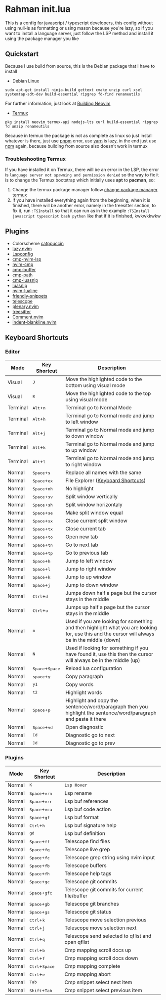 # Rahman init.lua
This is a config for javascript / typescript developers, this config without using null-ls as formatting or using mason because you're lazy, so if you want to install a language server, just follow the LSP method and install it using the package manager you like

## Quickstart

Because I use build from source, this is the Debian package that I have to install

- Debian Linux

```
sudo apt-get install ninja-build gettext cmake unzip curl xsel systemtap-sdt-dev build-essential ripgrep fd-find renameutils
```
For further information, just look at [Building Neovim](https://github.com/neovim/neovim/wiki/Building-Neovim)

- [Termux](https://github.com/termux/termux-app)

```
pkg install neovim termux-api nodejs-lts curl build-essential ripgrep fd unzip renameutils
```

Because in termux the package is not as complete as linux so just install whatever is there, just use [pnpm](https://pnpm.io/) error, use [yarn](https://yarnpkg.com/) is lazy, in the end just use [npm](https://github.com/npm/cli) again, because building from source also doesn't work in termux

### Troubleshooting Termux

If you have installed it on Termux, there will be an error in the LSP, the error is `language server not spawning and permission denied` so the way to fix it is to change the Termux bootstrap which initially uses **apt** to **pacman**, so:
1. Change the termux package manager follow [change package manager termux](https://wiki.termux.com/wiki/Switching_package_manager)
2. If you have installed everything again from the beginning, when it is finished, there will be another error, namely in the treesitter section, to fix it, run `:TSInstall` so that it can run as in the example `:TSInstall javascript typescript bash python` like that if it is finished, kwkwkkwkw

## Plugins

- Colorscheme [catppuccin](https://github.com/catppuccin/nvim)
- [lazy.nvim](https://github.com/folke/lazy.nvim)
- [Lspconfig](https://github.com/neovim/nvim-lspconfig)
- [cmp-nvim-lsp](https://github.com/hrsh7th/cmp-nvim-lsp)
- [nvim-cmp](https://github.com/hrsh7th/nvim-cmp)
- [cmp-buffer](https://github.com/hrsh7th/cmp-buffer)
- [cmp-path](https://github.com/hrsh7th/cmp-path)
- [cmp-luasnip](https://github.com/saadparwaiz1/cmp_luasnip)
- [luasnip](https://github.com/L3M0N4D3/LuaSnip)
- [nvim-lualine](https://github.com/nvim-lualine/lualine.nvim)
- [friendly-snippets](https://github.com/rafamadriz/friendly-snippets)
- [telescope](https://github.com/nvim-telescope/telescope.nvim)
- [plenary.nvim](https://github.com/nvim-lua/plenary.nvim)
- [treesitter](https://github.com/nvim-treesitter/nvim-treesitter)
- [Comment.nvim](https://github.com/numToStr/Comment.nvim)
- [indent-blankline.nvim](https://github.com/lukas-reineke/indent-blankline.nvim)


## Keyboard Shortcuts

### Editor
| Mode | Key Shortcut | Description |
|-----|-----|-----|
| Visual | <kbd>J</kbd> | Move the highlighted code to the bottom using visual mode |
| Visual | <kbd>K</kbd> | Move the highlighted code to the top using visual mode |
| Terminal | <kbd>Alt</kbd>+<kbd>n</kbd> | Terminal go to Normal Mode |
| Terminal | <kbd>Alt</kbd>+<kbd>h</kbd> | Terminal go to Normal mode and jump to left window |
| Terminal | <kbd>Alt</kbd>+<kbd>j</kbd> | Terminal go to Normal mode and jump to down window |
| Terminal | <kbd>Alt</kbd>+<kbd>k</kbd> | Terminal go to Normal mode and jump to up window |
| Terminal | <kbd>Alt</kbd>+<kbd>l</kbd> | Terminal go to Normal mode and jump to right window |
| Normal | <kbd>Space</kbd>+<kbd>s</kbd> | Replace all names with the same |
| Normal | <kbd>Space</kbd>+<kbd>ex</kbd> | File Explorer  ([Keyboard Shortcuts](https://neovim.io/doc/user/pi_netrw.html#netrw-quickmaps))|
| Normal | <kbd>Space</kbd>+<kbd>nh</kbd> | No highlight | 
| Normal | <kbd>Space</kbd>+<kbd>sv</kbd> | Split window vertically |
| Normal | <kbd>Space</kbd>+<kbd>sh</kbd> | Split window horizontaly |
| Normal | <kbd>Space</kbd>+<kbd>se</kbd> | Make split window equal |
| Normal | <kbd>Space</kbd>+<kbd>sx</kbd> | Close current split window |
| Normal | <kbd>Space</kbd>+<kbd>tx</kbd> | Close current tab |
| Normal | <kbd>Space</kbd>+<kbd>to</kbd> | Open new tab |
| Normal | <kbd>Space</kbd>+<kbd>tn</kbd> | Go to next tab |
| Normal | <kbd>Space</kbd>+<kbd>tp</kbd> | Go to previous tab |
| Normal | <kbd>Space</kbd>+<kbd>h</kbd> | Jump to left window |
| Normal | <kbd>Space</kbd>+<kbd>l</kbd> | Jump to right window |
| Normal | <kbd>Space</kbd>+<kbd>k</kbd> | Jump to up window |
| Normal | <kbd>Space</kbd>+<kbd>j</kbd> | Jump to down window |
| Normal | <kbd>Ctrl</kbd>+<kbd>d</kbd> | Jumps down half a page but the cursor stays in the middle |  
| Normal | <kbd>Ctrl</kbd>+<kbd>u</kbd> | Jumps up half a page but the cursor stays in the middle |  
| Normal | <kbd>n</kbd> | Used if you are looking for something and then highlight what you are looking for, use this and the cursor will always be in the middle (down) | 
| Normal | <kbd>N</kbd> | Used if looking for something if you have found it, use this then the cursor will always be in the middle (up) |
| Normal | <kbd>Space</kbd>+<kbd>Space</kbd> | Reload lua configuration | 
| Normal | <kbd>space</kbd>+<kbd>y</kbd> | Copy paragraph  |
| Normal | <kbd>y1</kbd> | Copy words  |
| Normal | <kbd>t2</kbd> | Highlight words |  
| Normal | <kbd>Space</kbd>+<kbd>p</kbd> | Highlight and copy the sentence/word/paragraph then you highlight the sentence/word/paragraph and paste it there |
| Normal | <kbd>Space</kbd>+<kbd>vd</kbd> | Open diagnostic  |
| Normal | <kbd>[d</kbd> | Diagnostic go to next |
| Normal | <kbd>]d</kbd> | Diagnostic go to prev |

### Plugins
| Mode | Key Shortcut | Description |
|-----|-----|-----|
| Normal | <kbd>K</kbd> | `Lsp Hover` |
| Normal | <kbd>Space</kbd>+<kbd>vrn</kbd> | Lsp rename |
| Normal | <kbd>Space</kbd>+<kbd>vrr</kbd> | Lsp buf references |
| Normal | <kbd>Space</kbd>+<kbd>vca</kbd> | Lsp buf code action |
| Normal | <kbd>Space</kbd>+<kbd>gf</kbd> | Lsp buf format |
| Normal | <kbd>Ctrl</kbd>+<kbd>h</kbd> | Lsp buf signature help |
| Normal | <kbd>gd</kbd> | Lsp buf definition |
| Normal | <kbd>Space</kbd>+<kbd>ff</kbd> | Telescope find files |
| Normal | <kbd>Space</kbd>+<kbd>fg</kbd> | Telescope live grep |
| Normal | <kbd>Space</kbd>+<kbd>fc</kbd> | Telescope grep string using nvim input |
| Normal | <kbd>Space</kbd>+<kbd>fb</kbd> | Telescope buffers |
| Normal | <kbd>Space</kbd>+<kbd>fh</kbd> | Telescope help tags |
| Normal | <kbd>Space</kbd>+<kbd>gc</kbd> | Telescope git commits |
| Normal | <kbd>Space</kbd>+<kbd>gfc</kbd> | Telescope git commits for current file/buffer |
| Normal | <kbd>Space</kbd>+<kbd>gb</kbd> | Telescope git branches |
| Normal | <kbd>Space</kbd>+<kbd>gs</kbd> | Telescope git status |
| Normal | <kbd>Ctrl</kbd>+<kbd>k</kbd> | Telescope move selection previous |
| Normal | <kbd>Ctrl</kbd>+<kbd>j</kbd> | Telescope move selection next |
| Normal | <kbd>Ctrl</kbd>+<kbd>q</kbd> | Telescope send selected to qflist and open qflist |
| Normal | <kbd>Ctrl</kbd>+<kbd>b</kbd> | Cmp mapping scroll docs up | 
| Normal | <kbd>Ctrl</kbd>+<kbd>f</kbd> | Cmp mapping scroll docs down | 
| Normal | <kbd>Ctrl</kbd>+<kbd>Space</kbd> | Cmp mapping complete | 
| Normal | <kbd>Ctrl</kbd>+<kbd>e</kbd> | Cmp mapping abort | 
| Normal | <kbd>Tab</kbd> | Cmp snippet select next item | 
| Normal | <kbd>Shift</kbd>+<kbd>Tab</kbd>  | Cmp snippet select previous item | 
